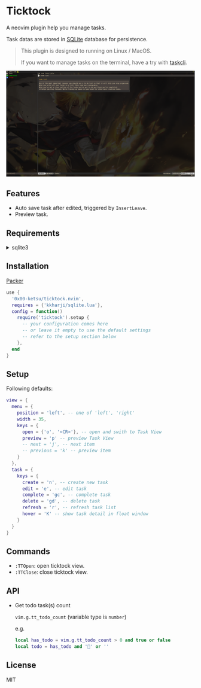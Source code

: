 # Ticktock

A neovim plugin help you manage tasks.

Task datas are stored in [SQLite](https://www.sqlite.org/index.html) database for persistence.

> This plugin is designed to running on Linux / MacOS.
>
> If you want to manage tasks on the terminal, have a try with [taskcli](https://github.com/0x00-ketsu/taskcli).

![ticktock](./_assets/demo.png)

## Features

- Auto save task after edited, triggered by `InsertLeave`.
- Preview task.

## Requirements

<details>
<summary>sqlite3</summary>

Ensure you have `sqlite3` installed locally. (if you are on `Mac` it might be installed already)

**Windows**

[Download precompiled](https://www.sqlite.org/download.html) and set `let g:sqlite_clib_path = path/to/sqlite3.dll` (note: `/`)

**Linux**

- Arch

```shell
sudo pacman -S sqlite
```

- Debian and Ubuntu

```shell
sudo apt-get install sqlite3 libsqlite3-dev
```

- AlmaLinux and CentOS

```shell
sudo dnf install sqlite sqlite-devel
```

</details>

## Installation

[Packer](https://github.com/wbthomason/packer.nvim)

```lua
use {
  '0x00-ketsu/ticktock.nvim',
  requires = {'kkharji/sqlite.lua'},
  config = function()
    require('ticktock').setup {
      -- your configuration comes here
      -- or leave it empty to use the default settings
      -- refer to the setup section below
    },
  end
}
```

## Setup

Following defaults:

```lua
view = {
  menu = {
    position = 'left', -- one of 'left', 'right'
    width = 35,
    keys = {
      open = {'o', '<CR>'}, -- open and swith to Task View
      preview = 'p' -- preview Task View
      -- next = 'j', -- next item
      -- previous = 'k' -- preview item
    }
  },
  task = {
    keys = {
      create = 'n', -- create new task
      edit = 'e', -- edit task
      complete = 'gc', -- complete task
      delete = 'gd', -- delete task
      refresh = 'r', -- refresh task list
      hover = 'K' -- show task detail in float window
    }
  }
}
```

## Commands

- `:TTOpen`: open ticktock view.
- `:TTClose`: close ticktock view.

## API

- Get todo task(s) count

  `vim.g.tt_todo_count` (variable type is `number`)

  e.g.

  ```lua
  local has_todo = vim.g.tt_todo_count > 0 and true or false
  local todo = has_todo and '📆' or ''
  ```

## License

MIT
